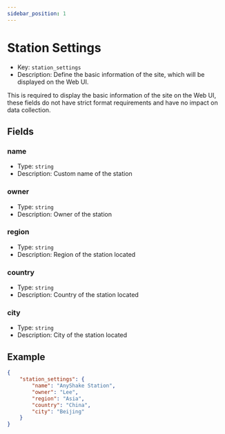 ```yaml
---
sidebar_position: 1
---
```


# Station Settings

 - Key: `station_settings`
 - Description: Define the basic information of the site, which will be displayed on the Web UI.

This is required to display the basic information of the site on the Web UI, these fields do not have strict format requirements and have no impact on data collection.

## Fields

### name

 - Type: `string`
 - Description: Custom name of the station

### owner

 - Type: `string`
 - Description: Owner of the station

### region

 - Type: `string`
 - Description: Region of the station located

### country

 - Type: `string`
 - Description: Country of the station located

### city

 - Type: `string`
 - Description: City of the station located

## Example

```json
{
    "station_settings": {
        "name": "AnyShake Station",
        "owner": "Lee",
        "region": "Asia",
        "country": "China",
        "city": "Beijing"
    }
}
```
